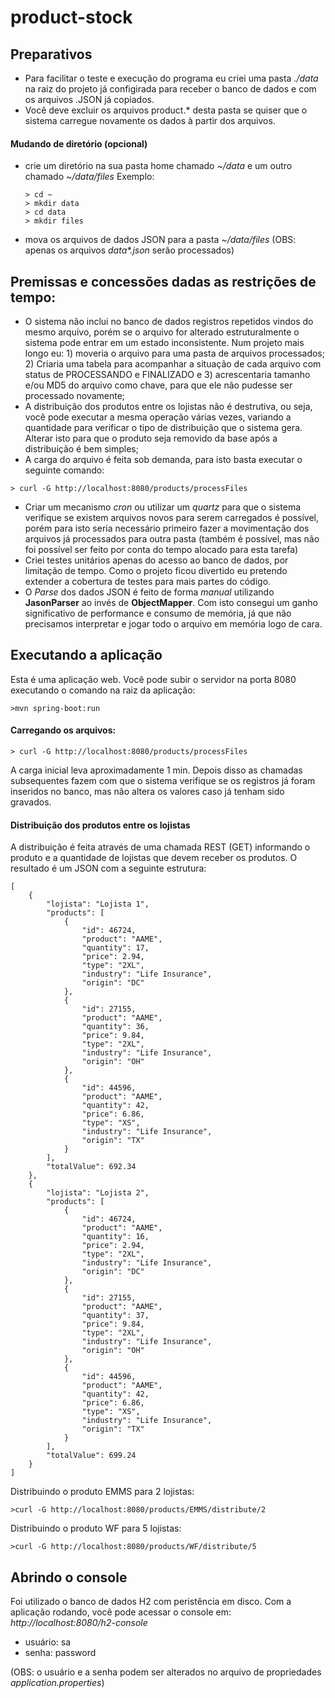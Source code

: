 # product-stock

## Preparativos
* Para facilitar o teste e execução do programa eu criei uma pasta *./data* na raiz do projeto já configirada para receber o banco de dados e com os arquivos .JSON já copiados.
* Você deve excluir os arquivos product.* desta pasta se quiser que o sistema carregue novamente os dados à partir dos arquivos.

#### Mudando de diretório (opcional)
* crie um diretório na sua pasta home chamado *~/data* e um outro chamado *~/data/files*
   Exemplo:
   ```
   > cd ~
   > mkdir data
   > cd data
   > mkdir files
   ```
* mova os arquivos de dados JSON para a pasta *~/data/files*
(OBS: apenas os arquivos *data\*.json* serão processados)


## Premissas e concessões dadas as restrições de tempo:
* O sistema não inclui no banco de dados registros repetidos vindos do mesmo arquivo, 
   porém se o arquivo for alterado estruturalmente o sistema pode entrar em um estado 
   inconsistente. Num projeto mais longo eu: 1) moveria o arquivo para uma pasta de arquivos 
   processados; 2) Criaria uma tabela para acompanhar a situação de cada arquivo com 
   status de PROCESSANDO e FINALIZADO e 3) acrescentaria tamanho e/ou MD5 do arquivo 
   como chave, para que ele não pudesse ser processado novamente;
* A distribuição dos produtos entre os lojistas não é destrutiva, ou seja, você pode 
  executar a mesma operação várias vezes, variando a quantidade para verificar o tipo 
  de distribuição que o sistema gera. Alterar isto para que o produto seja removido 
  da base após a distribuição é bem simples;
* A carga do arquivo é feita sob demanda, para isto basta executar o seguinte comando:
```
> curl -G http://localhost:8080/products/processFiles
```

* Criar um mecanismo *cron* ou utilizar um *quartz* para que o sistema verifique se existem 
arquivos novos para serem carregados é possível, porém para isto seria necessário primeiro fazer 
a movimentação dos arquivos já processados para outra pasta (também é possível, mas 
não foi possível ser feito por conta do tempo alocado para esta tarefa) 
* Criei testes unitários apenas do acesso ao banco de dados, por limitação de tempo. 
Como o projeto ficou divertido eu pretendo extender a cobertura de testes para mais 
partes do código.
* O *Parse* dos dados JSON é feito de forma *manual* utilizando **JasonParser** ao invés de **ObjectMapper**. Com isto consegui um ganho significativo de performance e consumo de memória, já que não precisamos interpretar e jogar todo o arquivo em memória logo de cara.

  

## Executando a aplicação
Esta é uma aplicação web. Você pode subir o servidor na porta 8080 executando o comando 
na raiz da aplicação:
```
>mvn spring-boot:run
```

#### Carregando os arquivos:

```
> curl -G http://localhost:8080/products/processFiles
```
A carga inicial leva aproximadamente 1 min. Depois disso as chamadas subsequentes fazem 
com que o sistema verifique se os registros já foram inseridos no banco, mas não altera 
os valores caso já tenham sido gravados.



#### Distribuição dos produtos entre os lojistas
A distribuição é feita através de uma chamada REST (GET) informando o produto e a quantidade 
de lojistas que devem receber os produtos. O resultado é um JSON com a seguinte estrutura:
```
[
    {
        "lojista": "Lojista 1",
        "products": [
            {
                "id": 46724,
                "product": "AAME",
                "quantity": 17,
                "price": 2.94,
                "type": "2XL",
                "industry": "Life Insurance",
                "origin": "DC"
            },
            {
                "id": 27155,
                "product": "AAME",
                "quantity": 36,
                "price": 9.84,
                "type": "2XL",
                "industry": "Life Insurance",
                "origin": "OH"
            },
            {
                "id": 44596,
                "product": "AAME",
                "quantity": 42,
                "price": 6.86,
                "type": "XS",
                "industry": "Life Insurance",
                "origin": "TX"
            }
        ],
        "totalValue": 692.34
    },
    {
        "lojista": "Lojista 2",
        "products": [
            {
                "id": 46724,
                "product": "AAME",
                "quantity": 16,
                "price": 2.94,
                "type": "2XL",
                "industry": "Life Insurance",
                "origin": "DC"
            },
            {
                "id": 27155,
                "product": "AAME",
                "quantity": 37,
                "price": 9.84,
                "type": "2XL",
                "industry": "Life Insurance",
                "origin": "OH"
            },
            {
                "id": 44596,
                "product": "AAME",
                "quantity": 42,
                "price": 6.86,
                "type": "XS",
                "industry": "Life Insurance",
                "origin": "TX"
            }
        ],
        "totalValue": 699.24
    }
]
```




Distribuindo o produto EMMS para 2 lojistas:
```
>curl -G http://localhost:8080/products/EMMS/distribute/2
```



Distribuindo o produto WF para 5 lojistas:
```
>curl -G http://localhost:8080/products/WF/distribute/5
```




## Abrindo o console
Foi utilizado o banco de dados H2 com peristência em disco.
Com a aplicação rodando, você pode acessar o console em: *http://localhost:8080/h2-console*
 * usuário: sa
 * senha: password 
   
(OBS: o usuário e a senha podem ser alterados no arquivo de propriedades *application.properties*)
    
